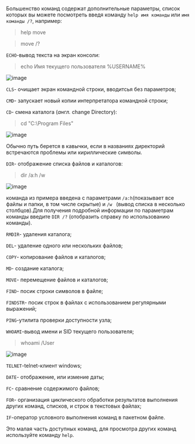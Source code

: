 Большенство команд содержат дополнительные параметры, список которых вы можете посмотреть введя команду `help имя команды` или `имя команды /?`, например:
>help move

> move /?

`ECHO`-вывод текста на экран консоли:
>echo Имя текущего пользователя %USERNAME%

![image](https://user-images.githubusercontent.com/89955519/131791726-82e90843-3450-496b-ad68-81c18f46f526.png)

`CLS`- очищает экран командной строки, вводитсья без параметров;

`CMD`- запускает новый копии интерпретатора командной строки;

`CD`- смена каталога (*англ.* change Directory):
> cd "C:\Program Files"

![image](https://user-images.githubusercontent.com/89955519/131788863-2cb6459f-9350-4632-849f-aeb0d139ab09.png)

Обычно путь берется в кавычки, если в названиях директорий встречаются проблемы или кириллические символы.

`DIR`- отображение списка файлов и каталогов:
>dir /a:h /w

![image](https://user-images.githubusercontent.com/89955519/131789151-b1a37086-6796-4f10-bcfa-dea12b05acde.png)

команда из примера введена с параметрами `/a:h`(показывает все файлы и папки, в том числе скрытые) и `/w ` (вывод списка в несколько столбцов).Для получения подробной информации по параметрам команды введите `DIR /?` (отобразить справку по использованию команды).

`RMDIR`- удаления каталога;

`DEL`- удаление одного или нескольких файлов;

`COPY`- копирование файлов и каталогов;

`MD`- создание каталога;

`MOVE`- перемещение файлов и каталогов;

`FIND`- посик строки символов в файле; 

`FINDSTR`- посик строк в файлах с использованием регулярными выражений;

`PING`-утилита проверки доступности узла;

`WHOAMI`-вывод имени и SID текущего пользователя;
>whoami /User

![image](https://user-images.githubusercontent.com/89955519/131790786-3cfe03db-b16b-4088-b8ca-d345269b4100.png)

`TELNET`-telnet-клиент windows;

`DATE`- отображение, или измение даты;

`FC`- сравнение содержимого файлов;

`FOR`- организация циклического обработки результатов выполнения других команд, списков, и строк в текстовых файлах;

`IF`-оператор условного выполнения команд в пакетном файле.

Это малая часть доступных команд, для просмотра других команд используйте команду `help`.
